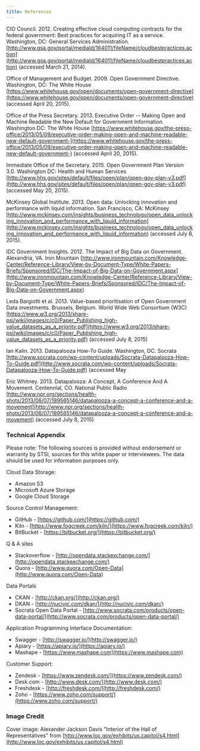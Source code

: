 ```yaml
---
title: References
---
```



CIO Council. 2012. Creating effective cloud computing contracts for the federal government: Best practices for acquiring IT as a service. Washington, DC: General Services Administration. [http://www.gsa.gov/portal/mediaId/164011/fileName/cloudbestpractices.action](http://www.gsa.gov/portal/mediaId/164011/fileName/cloudbestpractices.action) (accessed March 21, 2014).

Office of Management and Budget. 2009. Open Government Directive. Washington, DC: The White House [https://www.whitehouse.gov/open/documents/open-government-directive](https://www.whitehouse.gov/open/documents/open-government-directive) (accessed April 20, 2015).

Office of the Press Secretary. 2013. Executive Order -- Making Open and Machine Readable the New Default for Government Information. Washington DC: The White House [https://www.whitehouse.gov/the-press-office/2013/05/09/executive-order-making-open-and-machine-readable-new-default-government-](https://www.whitehouse.gov/the-press-office/2013/05/09/executive-order-making-open-and-machine-readable-new-default-government-) (accessed April 20, 2015).

Immediate Office of the Secretary. 2015. Open Government Plan Version   3.0. Washington DC: Health and Human Services [http://www.hhs.gov/sites/default/files/open/plan/open-gov-plan-v3.pdf](http://www.hhs.gov/sites/default/files/open/plan/open-gov-plan-v3.pdf) (accessed May 20, 2015).

McKinsey Global Institute. 2013. Open data: Unlocking innovation and performance with liquid information. San Francisco, CA: McKinsey [http://www.mckinsey.com/insights/business_technology/open_data_unlocking_innovation_and_performance_with_liquid_information](http://www.mckinsey.com/insights/business_technology/open_data_unlocking_innovation_and_performance_with_liquid_information) (accessed July 8, 2015).

IDC Government Insights. 2012. The Impact of Big Data on Government. Alexandria, VA. Iron Mountain [http://www.ironmountain.com/Knowledge-Center/Reference-Library/View-by-Document-Type/White-Papers-Briefs/Sponsored/IDC/The-Impact-of-Big-Data-on-Government.aspx](http://www.ironmountain.com/Knowledge-Center/Reference-Library/View-by-Document-Type/White-Papers-Briefs/Sponsored/IDC/The-Impact-of-Big-Data-on-Government.aspx)

Leda Bargiotti et al. 2013. Value-based prioritisation of Open Government Data
investments. Brussels, Belgium. World Wide Web Consortium (W3C) [https://www.w3.org/2013/share-psi/wiki/images/c/c0/Paper_Publishing_high-value_datasets_as_a_priority.pdf](https://www.w3.org/2013/share-psi/wiki/images/c/c0/Paper_Publishing_high-value_datasets_as_a_priority.pdf) (accessed July 8, 2015)

Ian Kalin. 2013. Datapalooza How-To Guide. Washington, DC. Socrata [http://www.socrata.com/wp-content/uploads/Socrata-Datapalooza-How-To-Guide.pdf](http://www.socrata.com/wp-content/uploads/Socrata-Datapalooza-How-To-Guide.pdf) (accessed May 

Eric Whitney. 2013. Datapalooza: A Concept, A Conference And A Movement. Centennial, CO. National Public Radio [http://www.npr.org/sections/health-shots/2013/06/07/189565146/datapalooza-a-concept-a-conference-and-a-movement](http://www.npr.org/sections/health-shots/2013/06/07/189565146/datapalooza-a-concept-a-conference-and-a-movement) (accessed July 8, 2015)

### Technical Appendix

Please note: The following sources is provided without endorsement or warranty by STSI, sources for this white paper or interviewees. The data should be used for information purposes only.

Cloud Data Storage:

* Amazon S3
* Microsoft Azure Storage
* Google Cloud Storage


Source Control Management:

* GitHub - [https://github.com/](https://github.com/)
* Kiln - [https://www.fogcreek.com/kiln/](https://www.fogcreek.com/kiln/)
* BitBucket - [https://bitbucket.org/](https://bitbucket.org/)

Q & A sites

* Stackoverflow - [http://opendata.stackexchange.com/](http://opendata.stackexchange.com/)
* Quora - [http://www.quora.com/Open-Data](http://www.quora.com/Open-Data)

Data Portals

* CKAN - [http://ckan.org/](http://ckan.org/)
* DKAN - [http://nucivic.com/dkan/](http://nucivic.com/dkan/)
* Socrata Open Data Portal - [http://www.socrata.com/products/open-data-portal/](http://www.socrata.com/products/open-data-portal/)

Application Programming Interface Documentation:

* Swagger - [http://swagger.io/](http://swagger.io/)
* Apiary - [https://apiary.io/](https://apiary.io/)
* Mashape - [https://www.mashape.com](https://www.mashape.com)

Customer Support:

* Zendesk - [https://www.zendesk.com/](https://www.zendesk.com/)
* Desk.com - [http://www.desk.com/](http://www.desk.com/)
* Freshdesk - [http://freshdesk.com/](http://freshdesk.com/)
* Zoho - [https://www.zoho.com/support/](https://www.zoho.com/support/)

### Image Credit
Cover image: Alexander Jackson Davis "Interior of the Hall of Representatives" from [http://www.loc.gov/exhibits/us.capitol/s4.html](http://www.loc.gov/exhibits/us.capitol/s4.html)
